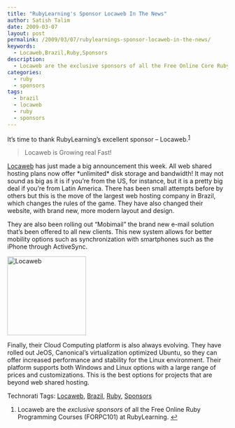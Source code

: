 ```yaml
---
title: "RubyLearning's Sponsor Locaweb In The News"
author: Satish Talim
date: 2009-03-07
layout: post
permalink: /2009/03/07/rubylearnings-sponsor-locaweb-in-the-news/
keywords:
  - Locaweb,Brazil,Ruby,Sponsors
description:
  - Locaweb are the exclusive sponsors of all the Free Online Core Ruby Programming Courses (FORPC101) at RubyLearning.
categories:
  - ruby
  - sponsors
tags:
  - brazil
  - locaweb
  - ruby
  - sponsors
---
```

<div>
  <p>
    It&#8217;s time to thank RubyLearning&#8217;s excellent sponsor &#8211; Locaweb.<sup class='footnote'><a href='#fn-1536-1' id='fnref-1536-1'>1</a></sup>
  </p>
  
  <blockquote class="right">
    <p>
      Locaweb is Growing real Fast!
    </p>
  </blockquote>
  
  <p>
  <a href="http://www.locaweb.com.br/">Locaweb</a> has just made a big announcement this week. <!--more-->All web shared hosting plans now offer *unlimited* disk storage and bandwidth! It may not sound as big as it is if you&#8217;re from the US, for instance, but it is a pretty big deal if you&#8217;re from Latin America. There has been small attempts before by others but this is the move of the largest web hosting company in Brazil, which changes the rules of the game. They have also changed their website, with brand new, more modern layout and design.
  </p>
  
  <p>
    They are also been rolling out &#8220;Mobimail&#8221; the brand new e-mail solution that&#8217;s been offered to all new clients. This new system allows for better mobility options such as synchronization with smartphones such as the iPhone through ActiveSync.
  </p>
  
  <p>
    <a href="http://www.locaweb.com.br/"><img class="alignright" alt="Locaweb" style="border: 0px none; " src="http://rubylearning.com/images/locaweb.jpg" width="180" height="180" /></a>
  </p>
  
  <p>
    Finally, their Cloud Computing platform is also always evolving. They have rolled out JeOS, Canonical&#8217;s virtualization optimized Ubuntu, so they can offer increased performance and stability for the Linux environment. Their platform supports both Windows and Linux options with a large range of prices and customizations. This is the best options for projects that are beyond web shared hosting.
  </p>
</div>

Technorati Tags: <a href="http://technorati.com/tag/Locaweb" rel="tag">Locaweb</a>, <a href="http://technorati.com/tag/Brazil" rel="tag">Brazil</a>, <a href="http://technorati.com/tag/Ruby" rel="tag">Ruby</a>, <a href="http://technorati.com/tag/Sponsors" rel="tag">Sponsors</a>

<div class='footnotes'>
  <div class='footnotedivider'>
  </div>
  
  <ol>
    <li id='fn-1536-1'>
      Locaweb are the <em>exclusive sponsors</em> of all the Free Online Ruby Programming Courses (FORPC101) at RubyLearning. <span class='footnotereverse'><a href='#fnref-1536-1'>&#8617;</a></span>
    </li>
  </ol>
</div>
